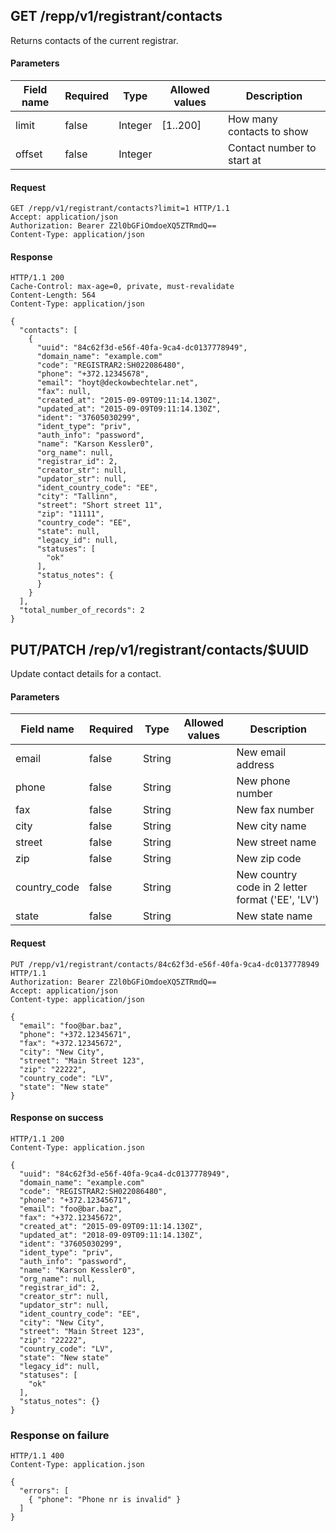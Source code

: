 ## GET /repp/v1/registrant/contacts
Returns contacts of the current registrar.


#### Parameters

| Field name | Required |  Type   |  Allowed values   |        Description         |
| ---------- | -------- |  ----   |  --------------   |        -----------         |
|   limit    |  false   | Integer |     [1..200]      | How many contacts to show  |
|   offset   |  false   | Integer |                   | Contact number to start at |

#### Request
```
GET /repp/v1/registrant/contacts?limit=1 HTTP/1.1
Accept: application/json
Authorization: Bearer Z2l0bGFiOmdoeXQ5ZTRmdQ==
Content-Type: application/json
```

#### Response
```
HTTP/1.1 200
Cache-Control: max-age=0, private, must-revalidate
Content-Length: 564
Content-Type: application/json

{
  "contacts": [
    {
      "uuid": "84c62f3d-e56f-40fa-9ca4-dc0137778949",
      "domain_name": "example.com"
      "code": "REGISTRAR2:SH022086480",
      "phone": "+372.12345678",
      "email": "hoyt@deckowbechtelar.net",
      "fax": null,
      "created_at": "2015-09-09T09:11:14.130Z",
      "updated_at": "2015-09-09T09:11:14.130Z",
      "ident": "37605030299",
      "ident_type": "priv",
      "auth_info": "password",
      "name": "Karson Kessler0",
      "org_name": null,
      "registrar_id": 2,
      "creator_str": null,
      "updator_str": null,
      "ident_country_code": "EE",
      "city": "Tallinn",
      "street": "Short street 11",
      "zip": "11111",
      "country_code": "EE",
      "state": null,
      "legacy_id": null,
      "statuses": [
        "ok"
      ],
      "status_notes": {
      }
    }
  ],
  "total_number_of_records": 2
}
```

## PUT/PATCH /rep/v1/registrant/contacts/$UUID

Update contact details for a contact.

#### Parameters

| Field name   | Required | Type   | Allowed values | Description                                       |
| ----         | ---      | ---    | ---            | ---                                               |
| email        | false    | String |                | New email address                                 |
| phone        | false    | String |                | New phone number                                  |
| fax          | false    | String |                | New fax number                                    |
| city         | false    | String |                | New city name                                     |
| street       | false    | String |                | New street name                                   |
| zip          | false    | String |                | New zip code                                      |
| country_code | false    | String |                | New  country code in 2 letter format ('EE', 'LV') |
| state        | false    | String |                | New state name                                    |


#### Request
```
PUT /repp/v1/registrant/contacts/84c62f3d-e56f-40fa-9ca4-dc0137778949 HTTP/1.1
Authorization: Bearer Z2l0bGFiOmdoeXQ5ZTRmdQ==
Accept: application/json
Content-type: application/json

{
  "email": "foo@bar.baz",
  "phone": "+372.12345671",
  "fax": "+372.12345672",
  "city": "New City",
  "street": "Main Street 123",
  "zip": "22222",
  "country_code": "LV",
  "state": "New state"
}

```
#### Response on success

```
HTTP/1.1 200
Content-Type: application.json

{
  "uuid": "84c62f3d-e56f-40fa-9ca4-dc0137778949",
  "domain_name": "example.com"
  "code": "REGISTRAR2:SH022086480",
  "phone": "+372.12345671",
  "email": "foo@bar.baz",
  "fax": "+372.12345672",
  "created_at": "2015-09-09T09:11:14.130Z",
  "updated_at": "2018-09-09T09:11:14.130Z",
  "ident": "37605030299",
  "ident_type": "priv",
  "auth_info": "password",
  "name": "Karson Kessler0",
  "org_name": null,
  "registrar_id": 2,
  "creator_str": null,
  "updator_str": null,
  "ident_country_code": "EE",
  "city": "New City",
  "street": "Main Street 123",
  "zip": "22222",
  "country_code": "LV",
  "state": "New state"
  "legacy_id": null,
  "statuses": [
    "ok"
  ],
  "status_notes": {}
}
```

### Response on failure
```
HTTP/1.1 400
Content-Type: application.json

{
  "errors": [
    { "phone": "Phone nr is invalid" }
  ]
}
```

